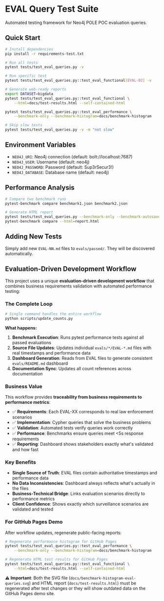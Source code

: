 # EVAL Query Test Suite

Automated testing framework for Neo4j POLE POC evaluation queries.

## Quick Start

```bash
# Install dependencies
pip install -r requirements-test.txt

# Run all tests
pytest tests/test_eval_queries.py -v

# Run specific test
pytest tests/test_eval_queries.py::test_eval_functional[EVAL-02] -v

# Generate web-ready reports
export DATASET=bigdata
pytest tests/test_eval_queries.py::test_eval_functional \
    --html=docs/test-results.html --self-contained-html

pytest tests/test_eval_queries.py::test_eval_performance \
    --benchmark-only --benchmark-histogram=docs/benchmark-histogram

# Skip slow tests
pytest tests/test_eval_queries.py -v -m "not slow"
```

## Environment Variables

- `NEO4J_URI`: Neo4j connection (default: bolt://localhost:7687)
- `NEO4J_USER`: Username (default: neo4j)
- `NEO4J_PASSWORD`: Password (default: Sup3rSecur3!)
- `NEO4J_DATABASE`: Database name (default: neo4j)

## Performance Analysis

```bash
# Compare two benchmark runs
pytest-benchmark compare benchmark1.json benchmark2.json

# Generate HTML report
pytest tests/test_eval_queries.py --benchmark-only --benchmark-autosave
pytest-benchmark compare --html=report.html
```

## Adding New Tests

Simply add new `EVAL-NN.md` files to `evals/passed/`. They will be discovered automatically.

## Evaluation-Driven Development Workflow

This project uses a unique **evaluation-driven development workflow** that combines business requirements validation with automated performance testing:

### The Complete Loop

```bash
# Single command handles the entire workflow
python scripts/update_counts.py
```

**What happens:**
1. **Benchmark Execution**: Runs pytest performance tests against all passed evaluations
2. **Source File Updates**: Updates individual `evals/*/EVAL-*.md` files with real timestamps and performance data
3. **Dashboard Generation**: Reads from EVAL files to generate consistent `evals/README.md` dashboard
4. **Documentation Sync**: Updates all count references across documentation

### Business Value

This workflow provides **traceability from business requirements to performance metrics**:

- ✅ **Requirements**: Each EVAL-XX corresponds to real law enforcement scenarios
- ✅ **Implementation**: Cypher queries that solve the business problems  
- ✅ **Validation**: Automated tests verify queries work correctly
- ✅ **Performance**: Benchmarks ensure queries meet <5s response requirements
- ✅ **Reporting**: Dashboard shows stakeholders exactly what's validated and how fast

### Key Benefits

- **Single Source of Truth**: EVAL files contain authoritative timestamps and performance data
- **No Data Inconsistencies**: Dashboard always reflects what's actually in the files
- **Business-Technical Bridge**: Links evaluation scenarios directly to performance metrics
- **Client Confidence**: Shows exactly which surveillance scenarios are validated and tested

### For GitHub Pages Demo

After workflow updates, regenerate public-facing reports:

```bash
# Regenerate performance histogram for GitHub Pages
pytest tests/test_eval_queries.py::test_eval_performance \
    --benchmark-only --benchmark-histogram=docs/benchmark-histogram

# Regenerate HTML test results for GitHub Pages
pytest tests/test_eval_queries.py::test_eval_functional \
    --html=docs/test-results.html --self-contained-html
```

**⚠️ Important**: Both the SVG file (`docs/benchmark-histogram-eval-queries.svg`) and HTML report (`docs/test-results.html`) must be regenerated after test changes or they will show outdated data on the GitHub Pages demo site.